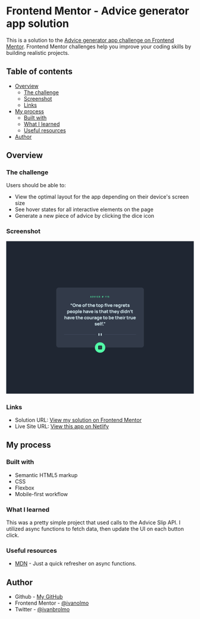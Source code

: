 # Frontend Mentor - Advice generator app solution

This is a solution to the [Advice generator app challenge on Frontend Mentor](https://www.frontendmentor.io/challenges/advice-generator-app-QdUG-13db). Frontend Mentor challenges help you improve your coding skills by building realistic projects.

## Table of contents

- [Overview](#overview)
  - [The challenge](#the-challenge)
  - [Screenshot](#screenshot)
  - [Links](#links)
- [My process](#my-process)
  - [Built with](#built-with)
  - [What I learned](#what-i-learned)
  - [Useful resources](#useful-resources)
- [Author](#author)

## Overview

### The challenge

Users should be able to:

- View the optimal layout for the app depending on their device's screen size
- See hover states for all interactive elements on the page
- Generate a new piece of advice by clicking the dice icon

### Screenshot

![](./screenshot.png)

### Links

- Solution URL: [View my solution on Frontend Mentor](https://www.frontendmentor.io/solutions/advice-app-using-htmlcssjs-FuchZj1v9)
- Live Site URL: [View this app on Netlify](https://condescending-colden-aeaf12.netlify.app/)

## My process

### Built with

- Semantic HTML5 markup
- CSS
- Flexbox
- Mobile-first workflow

### What I learned

This was a pretty simple project that used calls to the Advice Slip API. I utilized async functions to fetch data, then update the UI on each button click.

### Useful resources

- [MDN](https://developer.mozilla.org/en-US/docs/Web/JavaScript/Reference/Statements/async_function) - Just a quick refresher on async functions.

## Author

- Github - [My GitHub](https://www.github.com/ivanolmo)
- Frontend Mentor - [@ivanolmo](https://www.frontendmentor.io/profile/ivanolmo)
- Twitter - [@ivanbrolmo](https://www.twitter.com/ivanbrolmo)
